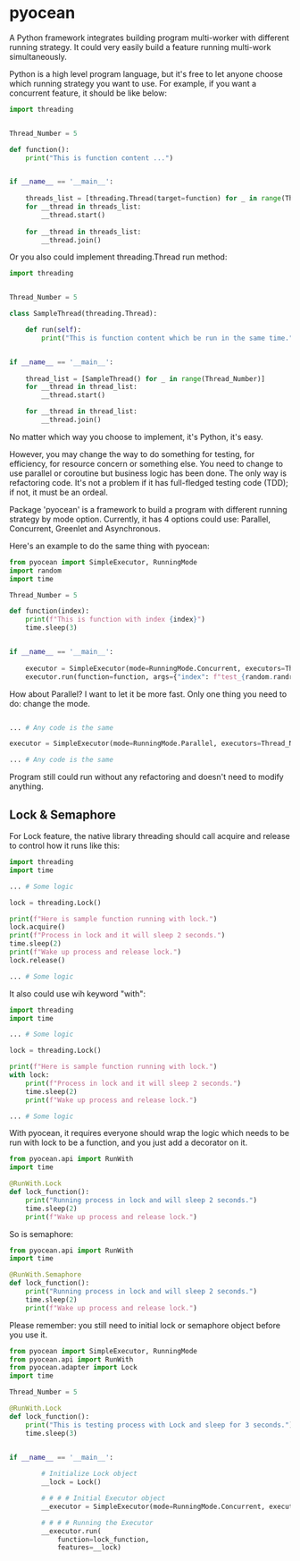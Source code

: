 # pyocean

A Python framework integrates building program multi-worker with different running strategy.
It could very easily build a feature running multi-work simultaneously.

Python is a high level program language, but it's free to let anyone choose which running strategy you want to use.
For example, if you want a concurrent feature, it should be like below:

```python
import threading


Thread_Number = 5

def function():
    print("This is function content ...")


if __name__ == '__main__':
    
    threads_list = [threading.Thread(target=function) for _ in range(Thread_Number)]
    for __thread in threads_list:
        __thread.start()
    
    for __thread in threads_list:
        __thread.join()
```

Or you also could implement threading.Thread run method:

```python
import threading


Thread_Number = 5

class SampleThread(threading.Thread):

    def run(self):
        print("This is function content which be run in the same time.")


if __name__ == '__main__':
    
    thread_list = [SampleThread() for _ in range(Thread_Number)]
    for __thread in thread_list:
        __thread.start()

    for __thread in thread_list:
        __thread.join()
```

No matter which way you choose to implement, it's Python, it's easy.

However, you may change the way to do something for testing, for efficiency, for resource concern or something else. 
You need to change to use parallel or coroutine but business logic has been done. The only way is refactoring code. 
It's not a problem if it has full-fledged testing code (TDD); if not, it must be an ordeal.

Package 'pyocean' is a framework to build a program with different running strategy by mode option. 
Currently, it has 4 options could use: Parallel, Concurrent, Greenlet and Asynchronous.

Here's an example to do the same thing with pyocean:

```python
from pyocean import SimpleExecutor, RunningMode
import random
import time

Thread_Number = 5

def function(index):
    print(f"This is function with index {index}")
    time.sleep(3)


if __name__ == '__main__':
    
    executor = SimpleExecutor(mode=RunningMode.Concurrent, executors=Thread_Number)
    executor.run(function=function, args={"index": f"test_{random.randrange(1, 10)}"})

```

How about Parallel? I want to let it be more fast. 
Only one thing you need to do: change the mode.

```python

... # Any code is the same

executor = SimpleExecutor(mode=RunningMode.Parallel, executors=Thread_Number)

... # Any code is the same

```

Program still could run without any refactoring and doesn't need to modify anything.


## Lock & Semaphore

For Lock feature, the native library threading should call acquire and release to control how it runs like this:

```python
import threading
import time

... # Some logic

lock = threading.Lock()

print(f"Here is sample function running with lock.")
lock.acquire()
print(f"Process in lock and it will sleep 2 seconds.")
time.sleep(2)
print(f"Wake up process and release lock.")
lock.release()

... # Some logic

```

It also could use wih keyword "with":

```python
import threading
import time

... # Some logic

lock = threading.Lock()

print(f"Here is sample function running with lock.")
with lock:
    print(f"Process in lock and it will sleep 2 seconds.")
    time.sleep(2)
    print(f"Wake up process and release lock.")

... # Some logic

```

With pyocean, it requires everyone should wrap the logic which needs to be run with lock to be a function,
and you just add a decorator on it.

```python
from pyocean.api import RunWith
import time

@RunWith.Lock
def lock_function():
    print("Running process in lock and will sleep 2 seconds.")
    time.sleep(2)
    print(f"Wake up process and release lock.")

```

So is semaphore:

```python
from pyocean.api import RunWith
import time

@RunWith.Semaphore
def lock_function():
    print("Running process in lock and will sleep 2 seconds.")
    time.sleep(2)
    print(f"Wake up process and release lock.")

```

Please remember: you still need to initial lock or semaphore object before you use it.

```python
from pyocean import SimpleExecutor, RunningMode
from pyocean.api import RunWith
from pyocean.adapter import Lock
import time

Thread_Number = 5

@RunWith.Lock
def lock_function():
    print("This is testing process with Lock and sleep for 3 seconds.")
    time.sleep(3)


if __name__ == '__main__':
    
        # Initialize Lock object
        __lock = Lock()

        # # # # Initial Executor object
        __executor = SimpleExecutor(mode=RunningMode.Concurrent, executors=Thread_Number)

        # # # # Running the Executor
        __executor.run(
            function=lock_function,
            features=__lock)

```

